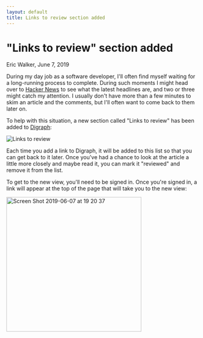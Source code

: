 ```yaml
---
layout: default
title: Links to review section added
---
```


# "Links to review" section added
<byline>Eric Walker, June 7, 2019</byline>

During my day job as a software developer, I'll often find myself waiting for a long-running process to complete.
During such moments I might head over to [Hacker News](https://news.ycombinator.com/) to see what the
latest headlines are, and two or three might catch my attention.  I usually don't have more than a few minutes
to skim an article and the comments, but I'll often want to come back to them later on.

To help with this situation, a new section called "Links to review" has been added to
[Digraph](https://digraph.app/):

![Links to review](https://user-images.githubusercontent.com/760949/59140394-d8913380-8959-11e9-8e45-c41bc63dff2e.png "Links to review")


Each time you add a link to Digraph, it will be added to this list so that you can get back to it later.
Once you've had a chance to look at the article a little more closely and maybe read it, you can mark it
"reviewed" and remove it from the list.

To get to the new view, you'll need to be signed in.  Once you're signed in, a link will appear at the
top of the page that will take you to the new view:

<img width="353" alt="Screen Shot 2019-06-07 at 19 20 37" src="https://user-images.githubusercontent.com/760949/59140365-ae3f7600-8959-11e9-8a90-a16e6e1b80b0.png">
